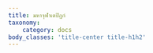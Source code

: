 ```yaml
---
title: มหาจุฬาเตปิฏกํ
taxonomy:
    category: docs
body_classes: 'title-center title-h1h2'
---
```


